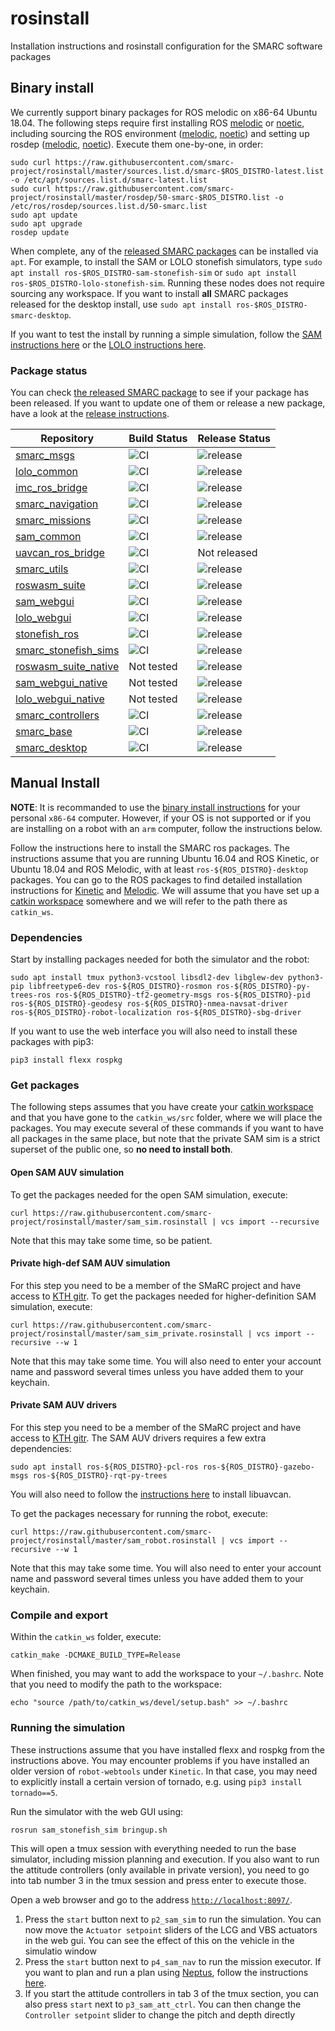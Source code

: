 # rosinstall
Installation instructions and rosinstall configuration for the SMARC software packages

## Binary install

We currently support binary packages for ROS melodic on x86-64 Ubuntu 18.04.
The following steps require first installing ROS [melodic](http://wiki.ros.org/melodic/Installation/Ubuntu)
or [noetic](http://wiki.ros.org/noetic/Installation/Ubuntu), including sourcing the ROS environment
([melodic](http://wiki.ros.org/melodic/Installation/Ubuntu#melodic.2FInstallation.2FDebEnvironment.Environment_setup), [noetic](http://wiki.ros.org/noetic/Installation/Ubuntu#noetic.2FInstallation.2FDebEnvironment.Environment_setup)) and setting up rosdep ([melodic](http://wiki.ros.org/melodic/Installation/Ubuntu#Installation.2FUbuntu.2FBinariesBuildDependencies.Dependencies_for_building_packages), [noetic](http://wiki.ros.org/noetic/Installation/Ubuntu#Dependencies_for_building_packages)).
Execute them one-by-one, in order:

```
sudo curl https://raw.githubusercontent.com/smarc-project/rosinstall/master/sources.list.d/smarc-$ROS_DISTRO-latest.list -o /etc/apt/sources.list.d/smarc-latest.list
sudo curl https://raw.githubusercontent.com/smarc-project/rosinstall/master/rosdep/50-smarc-$ROS_DISTRO.list -o /etc/ros/rosdep/sources.list.d/50-smarc.list  
sudo apt update
sudo apt upgrade
rosdep update
```

When complete, any of the [released SMARC packages](https://github.com/smarc-project/rosinstall/blob/master/rosdep/melodic/smarc.yaml)
can be installed via `apt`. For example, to install the SAM or LOLO stonefish simulators, type `sudo apt install ros-$ROS_DISTRO-sam-stonefish-sim` or `sudo apt install ros-$ROS_DISTRO-lolo-stonefish-sim`.
Running these nodes does not require sourcing any workspace.
If you want to install **all** SMARC packages released for the desktop install, use `sudo apt install ros-$ROS_DISTRO-smarc-desktop`.

If you want to test the install by running a simple simulation, follow the [SAM instructions here](https://github.com/smarc-project/smarc_stonefish_sims/tree/noetic-devel/sam_stonefish_sim#running)
or the [LOLO instructions here](https://github.com/smarc-project/smarc_stonefish_sims/tree/noetic-devel/lolo_stonefish_sim#running).

### Package status

You can check [the released SMARC package](https://github.com/smarc-project/rosinstall/blob/master/rosdep/melodic/smarc.yaml)
to see if your package has been released. If you want to update one of them or release a new package,
have a look at the [release instructions](https://github.com/smarc-project/rosinstall/blob/master/docs/release_package.md).

| Repository | Build Status | Release Status |
| --- | --- | --- |
| [smarc_msgs](https://github.com/smarc-project/smarc_msgs) | ![CI](https://github.com/smarc-project/smarc_msgs/workflows/CI/badge.svg?branch=noetic-devel)  | ![release](https://github.com/smarc-project/smarc_msgs/workflows/release-deb/badge.svg) |
| [lolo_common](https://github.com/smarc-project/lolo_common/blob/noetic-devel/release_packages.yaml)  | ![CI](https://github.com/smarc-project/lolo_common/workflows/CI/badge.svg?branch=noetic-devel)  | ![release](https://github.com/smarc-project/lolo_common/workflows/release-deb/badge.svg) |
| [imc_ros_bridge](https://github.com/smarc-project/imc_ros_bridge)  | ![CI](https://github.com/smarc-project/imc_ros_bridge/workflows/CI/badge.svg?branch=noetic-devel)  | ![release](https://github.com/smarc-project/imc_ros_bridge/workflows/release-deb/badge.svg) |
| [smarc_navigation](https://github.com/smarc-project/smarc_navigation/blob/noetic-devel/release_packages.yaml)  | ![CI](https://github.com/smarc-project/smarc_navigation/workflows/CI/badge.svg?branch=noetic-devel)  | ![release](https://github.com/smarc-project/smarc_navigation/workflows/release-deb/badge.svg) |
| [smarc_missions](https://github.com/smarc-project/smarc_missions/blob/noetic-devel/release_packages.yaml)  | ![CI](https://github.com/smarc-project/smarc_missions/workflows/CI/badge.svg?branch=noetic-devel)  | ![release](https://github.com/smarc-project/smarc_missions/workflows/release-deb/badge.svg) |
| [sam_common](https://github.com/smarc-project/sam_common/blob/noetic-devel/release_packages.yaml)  | ![CI](https://github.com/smarc-project/sam_common/workflows/CI/badge.svg?branch=noetic-devel)  | ![release](https://github.com/smarc-project/sam_common/workflows/release-deb/badge.svg) |
| [uavcan_ros_bridge](https://github.com/smarc-project/uavcan_ros_bridge)  | ![CI](https://github.com/smarc-project/uavcan_ros_bridge/workflows/CI/badge.svg?branch=noetic-devel)  | Not released |
| [smarc_utils](https://github.com/smarc-project/smarc_utils/blob/noetic-devel/release_packages.yaml)  | ![CI](https://github.com/smarc-project/smarc_utils/workflows/CI/badge.svg?branch=noetic-devel)  |![release](https://github.com/smarc-project/smarc_utils/workflows/release-deb/badge.svg) |
| [roswasm_suite](https://github.com/nilsbore/roswasm_suite/blob/master/release_packages.yaml)  | ![CI](https://github.com/nilsbore/roswasm_suite/workflows/CI/badge.svg?branch=master)  | ![release](https://github.com/nilsbore/roswasm_suite/workflows/release-deb/badge.svg) |
| [sam_webgui](https://github.com/smarc-project/sam_webgui)  | ![CI](https://github.com/smarc-project/sam_webgui/workflows/CI/badge.svg?branch=master)  | ![release](https://github.com/smarc-project/sam_webgui/workflows/release-deb/badge.svg) |
| [lolo_webgui](https://github.com/smarc-project/lolo_webgui)  | ![CI](https://github.com/smarc-project/lolo_webgui/workflows/CI/badge.svg?branch=master)  | ![release](https://github.com/smarc-project/lolo_webgui/workflows/release-deb/badge.svg) |
| [stonefish_ros](https://github.com/smarc-project/stonefish_ros)  | ![CI](https://github.com/smarc-project/stonefish_ros/workflows/CI/badge.svg?branch=noetic-devel)  | ![release](https://github.com/smarc-project/stonefish_ros/workflows/release-deb/badge.svg) |
| [smarc_stonefish_sims](https://github.com/smarc-project/smarc_stonefish_sims/blob/noetic-devel/release_packages.yaml)  | ![CI](https://github.com/smarc-project/smarc_stonefish_sims/workflows/CI/badge.svg?branch=noetic-devel) | ![release](https://github.com/smarc-project/smarc_stonefish_sims/workflows/release-deb/badge.svg) |
| [roswasm_suite_native](https://github.com/smarc-project-native-gui/roswasm_suite_native/blob/master/release_packages.yaml)  | Not tested | ![release](https://github.com/smarc-project-native-gui/roswasm_suite_native/workflows/release-deb/badge.svg) |
| [sam_webgui_native](https://github.com/smarc-project-native-gui/sam_webgui_native)  | Not tested  | ![release](https://github.com/smarc-project-native-gui/sam_webgui_native/workflows/release-deb/badge.svg) |
| [lolo_webgui_native](https://github.com/smarc-project-native-gui/lolo_webgui_native)  | Not tested  | ![release](https://github.com/smarc-project-native-gui/lolo_webgui_native/workflows/release-deb/badge.svg) |
| [smarc_controllers](https://github.com/smarc-project/smarc_controllers/blob/noetic-devel/release_packages.yaml)  | ![CI](https://github.com/smarc-project/smarc_controllers/workflows/CI/badge.svg?branch=noetic-devel)  | ![release](https://github.com/smarc-project/smarc_controllers/workflows/release-deb/badge.svg) |
| [smarc_base](https://github.com/smarc-project/smarc_base)  | ![CI](https://github.com/smarc-project/smarc_base/workflows/CI/badge.svg?branch=noetic-devel)  |![release](https://github.com/smarc-project/smarc_base/workflows/release-deb/badge.svg) |
| [smarc_desktop](https://github.com/smarc-project/smarc_desktop)  | ![CI](https://github.com/smarc-project/smarc_desktop/workflows/CI/badge.svg?branch=noetic-devel)  |![release](https://github.com/smarc-project/smarc_desktop/workflows/release-deb/badge.svg) |


## Manual Install

**NOTE**: It is recommanded to use the [binary install instructions](https://github.com/smarc-project/rosinstall#binary-install)
for your personal `x86-64` computer. However, if your OS is not supported or if you are installing
on a robot with an `arm` computer, follow the instructions below.

Follow the instructions here to install the SMARC ros packages.
The instructions assume that you are running Ubuntu 16.04 and ROS Kinetic,
or Ubuntu 18.04 and ROS Melodic, with at least `ros-${ROS_DISTRO}-desktop` packages.
You can go to the ROS packages to find detailed installation instructions for
[Kinetic](http://wiki.ros.org/kinetic/Installation/Ubuntu)
and [Melodic](http://wiki.ros.org/melodic/Installation/Ubuntu).
We will assume that you have set up a [catkin workspace](http://wiki.ros.org/catkin/Tutorials/create_a_workspace)
somewhere and we will refer to the path there as `catkin_ws`.

### Dependencies

Start by installing packages needed for both the simulator and the robot:
```
sudo apt install tmux python3-vcstool libsdl2-dev libglew-dev python3-pip libfreetype6-dev ros-${ROS_DISTRO}-rosmon ros-${ROS_DISTRO}-py-trees-ros ros-${ROS_DISTRO}-tf2-geometry-msgs ros-${ROS_DISTRO}-pid ros-${ROS_DISTRO}-geodesy ros-${ROS_DISTRO}-nmea-navsat-driver ros-${ROS_DISTRO}-robot-localization ros-${ROS_DISTRO}-sbg-driver
```

If you want to use the web interface you will also need to install these packages with pip3:
```
pip3 install flexx rospkg
```

### Get packages

The following steps assumes that you have create your [catkin workspace](http://wiki.ros.org/catkin/Tutorials/create_a_workspace)
and that you have gone to the `catkin_ws/src` folder, where we will place the packages.
You may execute several of these commands if you want to have all packages in the same place,
but note that the private SAM sim is a strict superset of the public one,
so **no need to install both**.

#### Open SAM AUV simulation

To get the packages needed for the open SAM simulation, execute:
```
curl https://raw.githubusercontent.com/smarc-project/rosinstall/master/sam_sim.rosinstall | vcs import --recursive
```
Note that this may take some time, so be patient.

#### Private high-def SAM AUV simulation

For this step you need to be a member of the SMaRC project and have access to [KTH gitr](https://gitr.sys.kth.se).
To get the packages needed for higher-definition SAM simulation, execute:
```
curl https://raw.githubusercontent.com/smarc-project/rosinstall/master/sam_sim_private.rosinstall | vcs import --recursive --w 1
```
Note that this may take some time. You will also need to enter your account name and password several times
unless you have added them to your keychain.

#### Private SAM AUV drivers

For this step you need to be a member of the SMaRC project and have access to [KTH gitr](https://gitr.sys.kth.se).
The SAM AUV drivers requires a few extra dependencies:
```
sudo apt install ros-${ROS_DISTRO}-pcl-ros ros-${ROS_DISTRO}-gazebo-msgs ros-${ROS_DISTRO}-rqt-py-trees
```
You will also need to follow the [instructions here](https://github.com/smarc-project/uavcan_ros_bridge#dependencies--building) to install libuavcan.


To get the packages necessary for running the robot, execute:
```
curl https://raw.githubusercontent.com/smarc-project/rosinstall/master/sam_robot.rosinstall | vcs import --recursive --w 1
```
Note that this may take some time. You will also need to enter your account name and password several times
unless you have added them to your keychain.

### Compile and export

Within the `catkin_ws` folder, execute:
```
catkin_make -DCMAKE_BUILD_TYPE=Release
```
When finished, you may want to add the workspace to
your `~/.bashrc`. Note that you need to modify the path to the workspace:
```
echo "source /path/to/catkin_ws/devel/setup.bash" >> ~/.bashrc
```
### Running the simulation

These instructions assume that you have installed flexx and rospkg from the
instructions above. You may encounter problems if you have installed
an older version of `robot-webtools` under `Kinetic`. In that case, you
may need to explicitly install a certain version of tornado, e.g. using `pip3 install tornado==5`.

Run the simulator with the web GUI using:
```
rosrun sam_stonefish_sim bringup.sh
```
This will open a tmux session with everything needed to run
the base simulator, including mission planning and execution.
If you also want to run the attitude controllers (only available in private version),
you need to go into tab number 3 in the tmux session and press enter to execute those.

Open a web browser and go to the address [`http://localhost:8097/`](http://localhost:8097/).

1. Press the `start` button next to `p2_sam_sim` to run the simulation. You can now move the `Actuator setpoint` sliders of the LCG and VBS actuators in the web gui. You can see the effect of this on the vehicle in the simulatio window
2. Press the `start` button next to `p4_sam_nav` to run the mission executor. If you want to plan and run a plan using [Neptus](https://lsts.fe.up.pt/toolchain/neptus), follow the instructions [here](https://github.com/smarc-project/imc_ros_bridge#neptus-auv-integration).
3. If you start the attitude controllers in tab 3 of the tmux section, you can also press `start` next to `p3_sam_att_ctrl`. You can then change the `Controller setpoint` slider to change the pitch and depth directly
